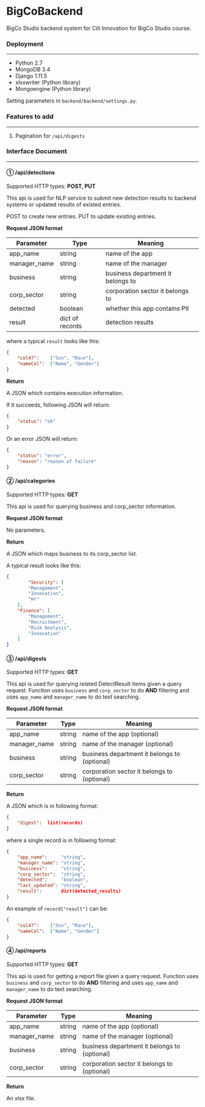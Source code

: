 # BigCoBackend
BigCo Studio backend system for Citi Innovation for BigCo Studio course.

### Deployment

***

- Python 2.7
- MongoDB 3.4
- Django 1.11.5
- xlsxwriter (Python library)
- Mongoengine (Python library)

Setting parameters in `backend/backend/settings.py`.

### Features to add

***

1. Pagination for `/api/digests`

### Interface Document

***

#### ① /api/detections

Supported HTTP types: **POST, PUT**

This api is used for NLP service to submit new detection results to backend systems or updated results of existed entries.

POST to create new entries. PUT to update existing entries.

**Request JSON format**

| Parameter    | Type            | Meaning                           |
| ------------ | --------------- | --------------------------------- |
| app_name     | string          | name of the app                   |
| manager_name | string          | name of the manager               |
| business     | string          | business department it belongs to |
| corp_sector  | string          | corporation sector it belongs to  |
| detected     | boolean         | whether this app contains PII     |
| result       | dict of records | detection results                 |

where a typical `result` looks like this:

```json
{
    "col47":    ["Ssn", "Race"],
    "nameCol":  ["Name", "Gender"]
}
```

**Return**

A JSON which contains execution information.

If it succeeds, following JSON will return:

```json
{
    "status": "ok"
}
```

Or an error JSON will return:

```json
{
    "status": "error",
    "reason": "reason of failure"
}
```

#### ② /api/categories

Supported HTTP types: **GET**

This api is used for querying business and corp_sector information.

**Request JSON format**

No parameters.

**Return**

A JSON which maps business to its corp_sector list.

A typical result looks like this:

```json
{
		"Security": [
      	"Management",
        "Innovation",
        "Hr"
    ],
    "Finance": [
        "Management",
        "Recruitment",
        "Risk Analysis",
        "Innovation"
    ]
}
```

#### ③ /api/digests

Supported HTTP types: **GET**

This api is used for querying related DetectResult items given a query request. Function uses `business` and `corp_sector`  to do **AND** filtering and uses `app_name` and `manager_name` to do text searching.

**Request JSON format**

| Parameter    | Type   | Meaning                                      |
| ------------ | ------ | -------------------------------------------- |
| app_name     | string | name of the app (optional)                   |
| manager_name | string | name of the manager (optional)               |
| business     | string | business department it belongs to (optional) |
| corp_sector  | string | corporation sector it belongs to (optional)  |

**Return**

A JSON which is in following format:

```json
{
  	"digest":  list(records)
}
```

where a single record is in following format:

```json
{
    "app_name":     "string",
    "manager_name": "string",
    "business":     "string",
    "corp_sector":  "string",
    "detected":     "boolean",
    "last_updated": "string",
    "result":       dict(detected_results)
}
```

An example of `record["result"]` can be:

```json
{
    "col47":    ["Ssn", "Race"],
    "nameCol":  ["Name", "Gender"]
}
```

#### ④ /api/reports

Supported HTTP types: **GET**

This api is used for getting a report file given a query request. Function uses  `business` and `corp_sector` to do **AND** filtering and uses `app_name` and `manager_name` to do text searching.

**Request JSON format**

| Parameter    | Type   | Meaning                                      |
| ------------ | ------ | -------------------------------------------- |
| app_name     | string | name of the app (optional)                   |
| manager_name | string | name of the manager (optional)               |
| business     | string | business department it belongs to (optional) |
| corp_sector  | string | corporation sector it belongs to (optional)  |

**Return**

An xlsx file.